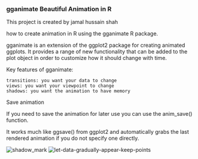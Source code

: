 ###  gganimate Beautiful Animation in R
This project is created by jamal hussain shah 

 how to create animation in R using the gganimate R package.

gganimate is an extension of the ggplot2 package for creating animated ggplots. It provides a range of new functionality that can be added to the plot object in order to customize how it should change with time.

Key features of gganimate:

    transitions: you want your data to change
    views: you want your viewpoint to change
    shadows: you want the animation to have memory

Save animation

If you need to save the animation for later use you can use the anim_save() function.

It works much like ggsave() from ggplot2 and automatically grabs the last rendered animation if you do not specify one directly.

![shadow_mark](https://user-images.githubusercontent.com/95676591/175807400-dee737f8-a145-4c3f-b256-1b5a2a3185c6.gif)
![let-data-gradually-appear-keep-points](https://user-images.githubusercontent.com/95676591/175807404-551f4fcb-62bd-413e-ae6b-d95a2eb64706.gif)

